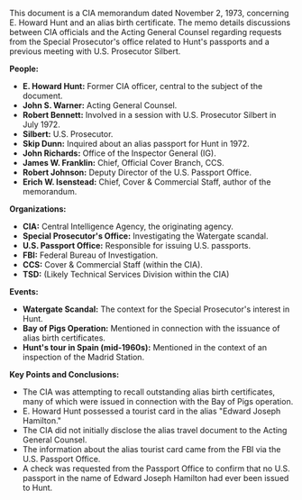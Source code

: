 This document is a CIA memorandum dated November 2, 1973, concerning E. Howard Hunt and an alias birth certificate. The memo details discussions between CIA officials and the Acting General Counsel regarding requests from the Special Prosecutor's office related to Hunt's passports and a previous meeting with U.S. Prosecutor Silbert.

**People:**

*   **E. Howard Hunt:** Former CIA officer, central to the subject of the document.
*   **John S. Warner:** Acting General Counsel.
*   **Robert Bennett:** Involved in a session with U.S. Prosecutor Silbert in July 1972.
*   **Silbert:** U.S. Prosecutor.
*   **Skip Dunn:** Inquired about an alias passport for Hunt in 1972.
*   **John Richards:** Office of the Inspector General (IG).
*   **James W. Franklin:** Chief, Official Cover Branch, CCS.
*   **Robert Johnson:** Deputy Director of the U.S. Passport Office.
*   **Erich W. Isenstead:** Chief, Cover & Commercial Staff, author of the memorandum.

**Organizations:**

*   **CIA:** Central Intelligence Agency, the originating agency.
*   **Special Prosecutor's Office:** Investigating the Watergate scandal.
*   **U.S. Passport Office:** Responsible for issuing U.S. passports.
*   **FBI:** Federal Bureau of Investigation.
*   **CCS:** Cover & Commercial Staff (within the CIA).
*   **TSD:** (Likely Technical Services Division within the CIA)

**Events:**

*   **Watergate Scandal:** The context for the Special Prosecutor's interest in Hunt.
*   **Bay of Pigs Operation:** Mentioned in connection with the issuance of alias birth certificates.
*   **Hunt's tour in Spain (mid-1960s):** Mentioned in the context of an inspection of the Madrid Station.

**Key Points and Conclusions:**

*   The CIA was attempting to recall outstanding alias birth certificates, many of which were issued in connection with the Bay of Pigs operation.
*   E. Howard Hunt possessed a tourist card in the alias "Edward Joseph Hamilton."
*   The CIA did not initially disclose the alias travel document to the Acting General Counsel.
*   The information about the alias tourist card came from the FBI via the U.S. Passport Office.
*   A check was requested from the Passport Office to confirm that no U.S. passport in the name of Edward Joseph Hamilton had ever been issued to Hunt.
